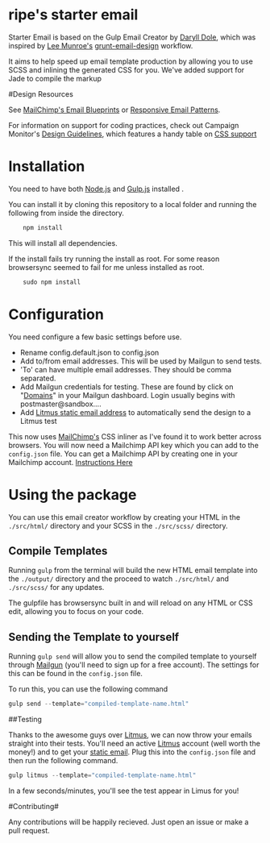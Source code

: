 # ripe's starter email

Starter Email is based on the Gulp Email Creator by [Daryll Dole](https://github.com/darylldoyle/Gulp-Email-Creator), which was inspired by [Lee Munroe's](https://github.com/leemunroe) [grunt-email-design](https://github.com/leemunroe/grunt-email-design)  workflow.

It aims to help speed up email template production by allowing you to use SCSS and inlining the generated CSS for you.  We've added support for Jade to compile the markup

#Design Resources

See [MailChimp's Email Blueprints](https://github.com/mailchimp/Email-Blueprints) or [Responsive Email Patterns](http://responsiveemailpatterns.com/).  

For information on support for coding practices, check out Campaign Monitor's [Design Guidelines](https://www.campaignmonitor.com/dev-resources/will-it-work/), which features a handy table on [CSS support](https://www.campaignmonitor.com/css/)

# Installation

You need to have both [Node.js](http://nodejs.org/) and [Gulp.js](http://gulpjs.com/) installed . 

You can install it by cloning this repository to a local folder and running the following from inside the directory.

```javascript
    npm install
```
This will install all dependencies.

If the install fails try running the install as root. For some reason browsersync seemed to fail for me unless installed as root.

```javascript
    sudo npm install
```

# Configuration

You need configure a few basic settings before use.
* Rename config.default.json to config.json
* Add to/from email addresses.  This will be used by Mailgun to send tests. 
* 'To' can have multiple email addresses.  They should be comma separated.
* Add Mailgun credentials for testing.  These are found by click on "[Domains](https://mailgun.com/app/domains)" in your Mailgun dashboard. Login usually begins with postmaster@sandbox....
* Add [Litmus static email address](https://litmus.com/help/testing/static-email-addresses/) to automatically send the design to a Litmus test

This now uses [MailChimp's](http://mailchimp.com/) CSS inliner as I've found it to work better across browsers. You will now need a Mailchimp API key which you can add to the `config.json` file.
You can get a Mailchimp API by creating one in your Mailchimp account. [Instructions Here](http://kb.mailchimp.com/accounts/management/about-api-keys)

# Using the package

You can use this email creator workflow by creating your HTML in the `./src/html/` directory and your SCSS in the `./src/scss/` directory.

## Compile Templates
Running `gulp` from the terminal will build the new HTML email template into the `./output/` directory and the proceed to watch `./src/html/` and `./src/scss/` for any updates.

The gulpfile has browsersync built in and will reload on any HTML or CSS edit, allowing you to focus on your code.

## Sending the Template to yourself
Running `gulp send` will allow you to send the compiled template to yourself through [Mailgun](https://mailgun.com) (you'll need to sign up for a free account). The settings for this can be found in the `config.json` file.

To run this, you can use the following command

```javascript
gulp send --template="compiled-template-name.html"
```

##Testing

Thanks to the awesome guys over [Litmus](http://litmus.com/), we can now throw your emails straight into their tests. You'll need an active [Litmus](http://litmus.com/) account (well worth the money!) and to get your [static email](https://litmus.com/static-email). Plug this into the `config.json` file and then run the following command.

```javascript
gulp litmus --template="compiled-template-name.html"
```
In a few seconds/minutes, you'll see the test appear in Limus for you!

#Contributing#

Any contributions will be happily recieved. Just open an issue or make a pull request.